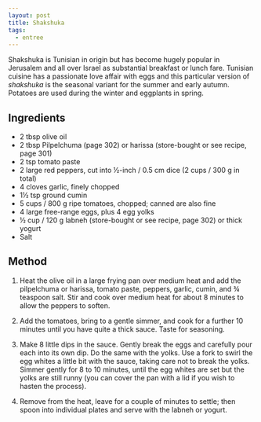 ```yaml
---
layout: post
title: Shakshuka
tags:
  - entree
---
```


Shakshuka is Tunisian in origin but has become hugely popular in Jerusalem and all over Israel as substantial breakfast or lunch fare. Tunisian cuisine has a passionate love affair with eggs and this particular version of _shakshuka_ is the seasonal variant for the summer and early autumn. Potatoes are used during the winter and eggplants in spring.

## Ingredients

- 2 tbsp olive oil
- 2 tbsp Pilpelchuma (page 302) or harissa (store-bought or see recipe, page 301)
- 2 tsp tomato paste
- 2 large red peppers, cut into ½-inch / 0.5 cm dice (2 cups / 300 g in total)
- 4 cloves garlic, finely chopped
- 1½ tsp ground cumin
- 5 cups / 800 g ripe tomatoes, chopped; canned are also fine
- 4 large free-range eggs, plus 4 egg yolks
- ½ cup / 120 g labneh (store-bought or see recipe, page 302) or thick yogurt
- Salt

## Method

1. Heat the olive oil in a large frying pan over medium heat and add the pilpelchuma or harissa, tomato paste, peppers, garlic, cumin, and ¾ teaspoon salt. Stir and cook over medium heat for about 8 minutes to allow the peppers to soften.

2. Add the tomatoes, bring to a gentle simmer, and cook for a further 10 minutes until you have quite a thick sauce. Taste for seasoning.

3. Make 8 little dips in the sauce. Gently break the eggs and carefully pour each into its own dip. Do the same with the yolks. Use a fork to swirl the egg whites a little bit with the sauce, taking care not to break the yolks. Simmer gently for 8 to 10 minutes, until the egg whites are set but the yolks are still runny (you can cover the pan with a lid if you wish to hasten the process).

4. Remove from the heat, leave for a couple of minutes to settle; then spoon into individual plates and serve with the labneh or yogurt.

